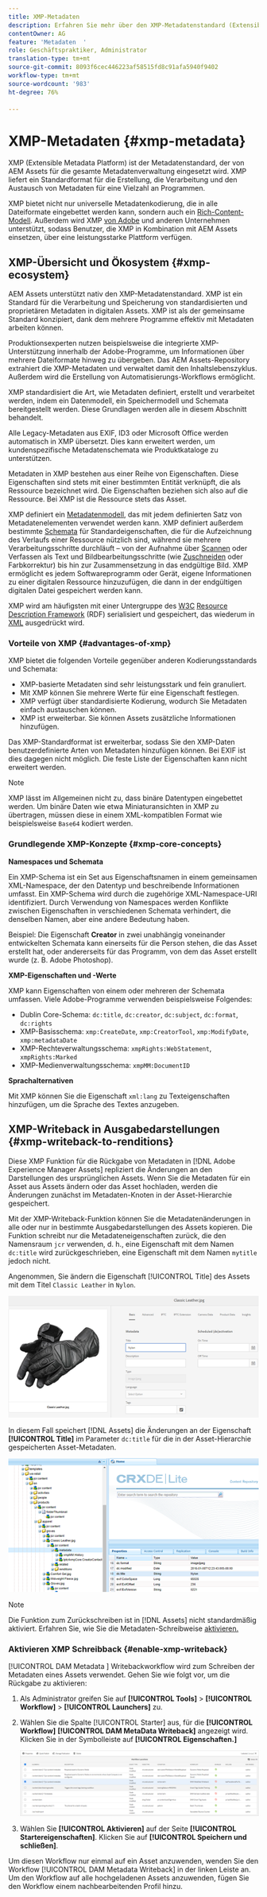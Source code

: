 ```yaml
---
title: XMP-Metadaten
description: Erfahren Sie mehr über den XMP-Metadatenstandard (Extensible Metadata Platform) für die Metadatenverwaltung. Er wird von AEM als standardisiertes Format für die Erstellung, Verarbeitung und den Austausch von Metadaten verwendet.
contentOwner: AG
feature: 'Metadaten  '
role: Geschäftspraktiker, Administrator
translation-type: tm+mt
source-git-commit: 8093f6cec446223af58515fd8c91afa5940f9402
workflow-type: tm+mt
source-wordcount: '983'
ht-degree: 76%

---
```



# XMP-Metadaten {#xmp-metadata}

XMP (Extensible Metadata Platform) ist der Metadatenstandard, der von AEM Assets für die gesamte Metadatenverwaltung eingesetzt wird. XMP liefert ein Standardformat für die Erstellung, die Verarbeitung und den Austausch von Metadaten für eine Vielzahl an Programmen.

XMP bietet nicht nur universelle Metadatenkodierung, die in alle Dateiformate eingebettet werden kann, sondern auch ein [Rich-Content-Modell](#xmp-core-concepts). Außerdem wird XMP [von Adobe](#advantages-of-xmp) und anderen Unternehmen unterstützt, sodass Benutzer, die XMP in Kombination mit AEM Assets einsetzen, über eine leistungsstarke Plattform verfügen.

## XMP-Übersicht und Ökosystem {#xmp-ecosystem}

AEM Assets unterstützt nativ den XMP-Metadatenstandard. XMP ist ein Standard für die Verarbeitung und Speicherung von standardisierten und proprietären Metadaten in digitalen Assets. XMP ist als der gemeinsame Standard konzipiert, dank dem mehrere Programme effektiv mit Metadaten arbeiten können.

Produktionsexperten nutzen beispielsweise die integrierte XMP-Unterstützung innerhalb der Adobe-Programme, um Informationen über mehrere Dateiformate hinweg zu übergeben. Das AEM Assets-Repository extrahiert die XMP-Metadaten und verwaltet damit den Inhaltslebenszyklus. Außerdem wird die Erstellung von Automatisierungs-Workflows ermöglicht.

XMP standardisiert die Art, wie Metadaten definiert, erstellt und verarbeitet werden, indem ein Datenmodell, ein Speichermodell und Schemata bereitgestellt werden. Diese Grundlagen werden alle in diesem Abschnitt behandelt.

Alle Legacy-Metadaten aus EXIF, ID3 oder Microsoft Office werden automatisch in XMP übersetzt. Dies kann erweitert werden, um kundenspezifische Metadatenschemata wie Produktkataloge zu unterstützen.

Metadaten in XMP bestehen aus einer Reihe von Eigenschaften. Diese Eigenschaften sind stets mit einer bestimmten Entität verknüpft, die als Ressource bezeichnet wird. Die Eigenschaften beziehen sich also auf die Ressource. Bei XMP ist die Ressource stets das Asset.

XMP definiert ein [Metadatenmodell](https://de.wikipedia.org/wiki/Metadaten), das mit jedem definierten Satz von Metadatenelementen verwendet werden kann. XMP definiert außerdem bestimmte [Schemata](https://de.wikipedia.org/wiki/Schemasprache_(XML)) für Standardeigenschaften, die für die Aufzeichnung des Verlaufs einer Ressource nützlich sind, während sie mehrere Verarbeitungsschritte durchläuft – von der Aufnahme über [Scannen](https://de.wikipedia.org/wiki/Scanner_(Datenerfassung)) oder Verfassen als Text und Bildbearbeitungsschritte (wie [Zuschneiden](https://de.wikipedia.org/wiki/Cropping) oder Farbkorrektur) bis hin zur Zusammensetzung in das endgültige Bild. XMP ermöglicht es jedem Softwareprogramm oder Gerät, eigene Informationen zu einer digitalen Ressource hinzuzufügen, die dann in der endgültigen digitalen Datei gespeichert werden kann.

XMP wird am häufigsten mit einer Untergruppe des [W3C](https://de.wikipedia.org/wiki/World_Wide_Web_Consortium) [Resource Description Framework](https://de.wikipedia.org/wiki/Resource_Description_Framework) (RDF) serialisiert und gespeichert, das wiederum in [XML](https://de.wikipedia.org/wiki/Extensible_Markup_Language) ausgedrückt wird.

### Vorteile von XMP  {#advantages-of-xmp}

XMP bietet die folgenden Vorteile gegenüber anderen Kodierungsstandards und Schemata:

* XMP-basierte Metadaten sind sehr leistungsstark und fein granuliert.
* Mit XMP können Sie mehrere Werte für eine Eigenschaft festlegen.
* XMP verfügt über standardisierte Kodierung, wodurch Sie Metadaten einfach austauschen können.
* XMP ist erweiterbar. Sie können Assets zusätzliche Informationen hinzufügen.

Das XMP-Standardformat ist erweiterbar, sodass Sie den XMP-Daten benutzerdefinierte Arten von Metadaten hinzufügen können. Bei EXIF ist dies dagegen nicht möglich. Die feste Liste der Eigenschaften kann nicht erweitert werden.

>[!NOTE]
>
>XMP lässt im Allgemeinen nicht zu, dass binäre Datentypen eingebettet werden. Um binäre Daten wie etwa Miniaturansichten in XMP zu übertragen, müssen diese in einem XML-kompatiblen Format wie beispielsweise `Base64` kodiert werden.

### Grundlegende XMP-Konzepte {#xmp-core-concepts}

**Namespaces und Schemata**

Ein XMP-Schema ist ein Set aus Eigenschaftsnamen in einem gemeinsamen XML-Namespace, der
den Datentyp und beschreibende Informationen umfasst. Ein XMP-Schema wird durch die zugehörige XML-Namespace-URI identifiziert. Durch Verwendung von Namespaces werden Konflikte zwischen Eigenschaften in verschiedenen Schemata verhindert, die denselben Namen, aber eine andere Bedeutung haben.

Beispiel: Die Eigenschaft **Creator** in zwei unabhängig voneinander entwickelten Schemata kann einerseits für die Person stehen, die das Asset erstellt hat, oder andererseits für das Programm, von dem das Asset erstellt wurde (z. B. Adobe Photoshop).

**XMP-Eigenschaften und -Werte**

XMP kann Eigenschaften von einem oder mehreren der Schemata umfassen. Viele Adobe-Programme verwenden beispielsweise Folgendes:

* Dublin Core-Schema: `dc:title`, `dc:creator`, `dc:subject`, `dc:format`, `dc:rights`
* XMP-Basisschema: `xmp:CreateDate`, `xmp:CreatorTool`, `xmp:ModifyDate`, `xmp:metadataDate`
* XMP-Rechteverwaltungsschema: `xmpRights:WebStatement`, `xmpRights:Marked`
* XMP-Medienverwaltungsschema: `xmpMM:DocumentID`

**Sprachalternativen**

Mit XMP können Sie die Eigenschaft `xml:lang` zu Texteigenschaften hinzufügen, um die Sprache des Textes anzugeben.

## XMP-Writeback in Ausgabedarstellungen {#xmp-writeback-to-renditions}

Diese XMP Funktion für die Rückgabe von Metadaten in [!DNL Adobe Experience Manager Assets] repliziert die Änderungen an den Darstellungen des ursprünglichen Assets.
Wenn Sie die Metadaten für ein Asset aus Assets ändern oder das Asset hochladen, werden die Änderungen zunächst im Metadaten-Knoten in der Asset-Hierarchie gespeichert.

Mit der XMP-Writeback-Funktion können Sie die Metadatenänderungen in alle oder nur in bestimmte Ausgabedarstellungen des Assets kopieren. Die Funktion schreibt nur die Metadateneigenschaften zurück, die den Namensraum `jcr` verwenden, d. h., eine Eigenschaft mit dem Namen `dc:title` wird zurückgeschrieben, eine Eigenschaft mit dem Namen `mytitle` jedoch nicht.

Angenommen, Sie ändern die Eigenschaft [!UICONTROL Title] des Assets mit dem Titel `Classic Leather` in `Nylon`.

![Metadaten](assets/metadata.png)

In diesem Fall speichert [!DNL Assets] die Änderungen an der Eigenschaft **[!UICONTROL Title]** im Parameter `dc:title` für die in der Asset-Hierarchie gespeicherten Asset-Metadaten.

![im Asset-Knoten im Repository gespeicherte Metadaten](assets/metadata_stored.png)

>[!NOTE]
>
>Die Funktion zum Zurückschreiben ist in [!DNL Assets] nicht standardmäßig aktiviert. Erfahren Sie, wie Sie die Metadaten-Schreibweise [aktivieren.](#enable-xmp-writeback)

### Aktivieren XMP Schreibback {#enable-xmp-writeback}

[!UICONTROL DAM Metadata ] Writebackworkflow wird zum Schreiben der Metadaten eines Assets verwendet. Gehen Sie wie folgt vor, um die Rückgabe zu aktivieren:

1. Als Administrator greifen Sie auf **[!UICONTROL Tools]** > **[!UICONTROL Workflow]** > **[!UICONTROL Launchers]** zu.
1. Wählen Sie die Spalte [!UICONTROL Starter] aus, für die **[!UICONTROL Workflow]** **[!UICONTROL DAM MetaData Writeback]** angezeigt wird. Klicken Sie in der Symbolleiste auf **[!UICONTROL Eigenschaften.]**

   ![Wählen Sie DAM metadata Writeback Launcher, um seine Eigenschaften zu ändern und zu aktivieren](assets/launcher-properties-metadata-writeback1.png)

1. Wählen Sie **[!UICONTROL Aktivieren]** auf der Seite **[!UICONTROL Startereigenschaften]**. Klicken Sie auf **[!UICONTROL Speichern und schließen]**.

Um diesen Workflow nur einmal auf ein Asset anzuwenden, wenden Sie den Workflow [!UICONTROL DAM Metadata Writeback] in der linken Leiste an. Um den Workflow auf alle hochgeladenen Assets anzuwenden, fügen Sie den Workflow einem nachbearbeitenden Profil hinzu.

<!-- Commenting for now. Need to document how to enable metadata writeback. See CQDOC-17254.

### Enable XMP writeback {#enable-xmp-writeback}
-->

<!-- asgupta, Engg: Need attention here to update the configuration manager changes. -->

<!-- 
To enable the metadata changes to be propagated to the renditions of the asset when uploading it, modify the **[!UICONTROL Adobe CQ DAM Rendition Maker]** configuration in Configuration Manager.

1. To open Configuration Manager, access `https://[aem_server]:[port]/system/console/configMgr`.
1. Open the **[!UICONTROL Adobe CQ DAM Rendition Maker]** configuration.
1. Select the **[!UICONTROL Propagate XMP]** option, and then save the changes.

### Enable XMP write-back for specific renditions {#enable-xmp-writeback-for-specific-renditions}

To let the XMP write-back feature propagate metadata changes to select renditions, specify these renditions to the [!UICONTROL XMP Writeback Process] workflow step of DAM Metadata WriteBack workflow. By default, this step is configured with the original rendition.

For the XMP write-back feature to propagate metadata to the rendition thumbnails 140.100.png and 319.319.png, perform these steps.

1. Tap/click the AEM logo, and then navigate to **[!UICONTROL Tools]** &gt; **[!UICONTROL Workflow]** &gt; **[!UICONTROL Models]**.
1. From the Models page, open the **[!UICONTROL DAM Metadata Writeback]** workflow model.
1. In the **[!UICONTROL DAM Metadata Writeback]** properties page, open the **[!UICONTROL XMP Writeback Process]** step.
1. In the **[!UICONTROL Step Properties]** dialog box, tap/click the **[!UICONTROL Process]** tab.
1. In the **[!UICONTROL Arguments]** box, add `rendition:cq5dam.thumbnail.140.100.png,rendition:cq5dam.thumbnail.319.319.png`, and then tap/click **[!UICONTROL OK]**.

   ![step_properties](assets/step_properties.png)

1. Save the changes.
1. To regenerate the Pyramid TIFF (PTIFF) renditions for Dynamic Media images with the new attributes, add the **[!UICONTROL Dynamic Media Process Image Assets]** step to the DAM Metadata write-back workflow. PTIFF renditions are only created and stored locally in a Dynamic Media Hybrid implementation.

1. Save the workflow.

The metadata changes are propagated to the renditions renditions thumbnail.140.100.png and thumbnail.319.319.png of the asset, and not the others.
-->

